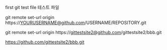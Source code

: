 first git test file
테스트 파일  

git remote set-url origin https://YOURUSERNAME@github.com/USERNAME/REPOSITORY.git

git remote set-url origin https://gittestsite2@github.com/gittestsite2/bbb.git

https://github.com/gittestsite2/bbb.git